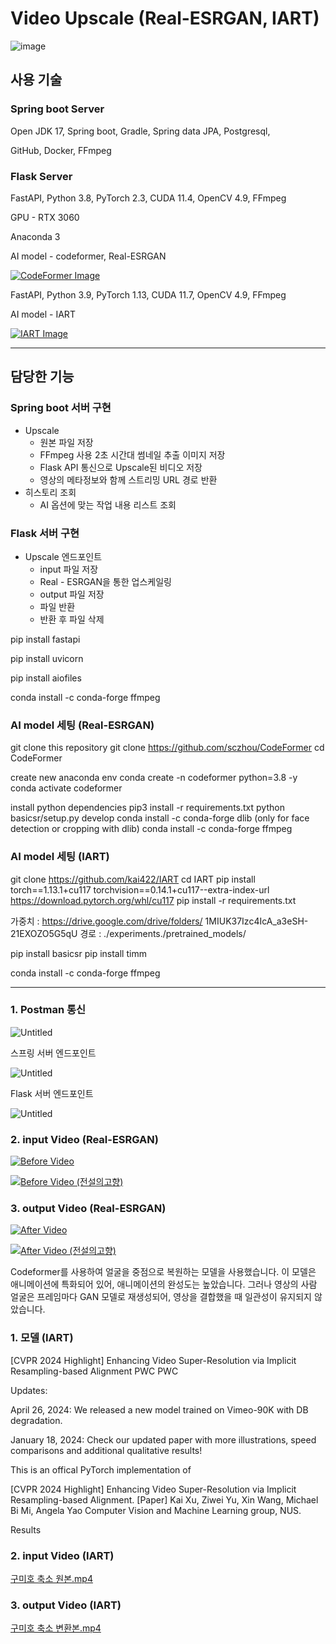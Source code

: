 # Video Upscale (Real-ESRGAN, IART) 

![image](https://www.notion.so/image/https%3A%2F%2Fprod-files-secure.s3.us-west-2.amazonaws.com%2Fa8616105-5508-4c8d-93f9-9e47a410cd89%2F6abb5902-362c-4a89-b339-e20eee707546%2F%25ED%2599%2594%25EB%25A9%25B4_%25EC%25BA%25A1%25EC%25B2%2598_2024-05-07_115341.jpg?table=block&id=2b35bce1-d4d8-4209-b8a8-a573fafdb3f5&spaceId=a8616105-5508-4c8d-93f9-9e47a410cd89&width=2000&userId=f73d4ca6-c265-4f94-8d39-cd6c6399751c&cache=v2)


## 사용 기술

### Spring boot Server

Open JDK 17, Spring boot, Gradle, Spring data JPA, Postgresql, 

GitHub, Docker, FFmpeg

### Flask Server

FastAPI, Python 3.8, PyTorch 2.3, CUDA 11.4,  OpenCV 4.9, FFmpeg

GPU - RTX 3060

Anaconda 3

AI model - codeformer, Real-ESRGAN

<a href="https://github.com/sczhou/CodeFormer">
    <img src="https://github.com/junu3148/Upscale/assets/134668162/cebd5c19-46bf-499b-81a1-a8b156c88e45" alt="CodeFormer Image">
</a>


FastAPI, Python 3.9, PyTorch 1.13, CUDA 11.7,  OpenCV 4.9, FFmpeg

AI model -  IART

<a href="https://github.com/kai422/IART">
    <img src="https://github.com/junu3148/Upscale/assets/134668162/0c664e1e-8135-4750-b463-f50a90f8323f" alt="IART Image">
</a>


---

## 담당한 기능

### Spring boot 서버 구현

- Upscale
    - 원본 파일 저장
    - FFmpeg 사용 2초 시간대 썸네일 추출 이미지 저장
    - Flask API 통신으로 Upscale된 비디오 저장
    - 영상의 메타정보와 함께 스트리밍 URL 경로 반환
- 히스토리 조회
    - AI 옵션에 맞는 작업 내용 리스트 조회

### Flask 서버 구현

- Upscale 엔드포인트
    - input 파일 저장
    - Real - ESRGAN을 통한 업스케일링
    - output 파일 저장
    - 파일 반환
    - 반환 후 파일 삭제

pip install fastapi

pip install uvicorn

pip install aiofiles

conda install -c conda-forge ffmpeg

### AI model 세팅 (Real-ESRGAN)

git clone this repository
git clone https://github.com/sczhou/CodeFormer
cd CodeFormer

create new anaconda env
conda create -n codeformer python=3.8 -y
conda activate codeformer

install python dependencies
pip3 install -r requirements.txt
python basicsr/setup.py develop
conda install -c conda-forge dlib (only for face detection or cropping with dlib)
conda install -c conda-forge ffmpeg

### AI model 세팅 (IART)

git clone https://github.com/kai422/IART
cd IART
pip install torch==1.13.1+cu117 torchvision==0.14.1+cu117--extra-index-url https://download.pytorch.org/whl/cu117
pip install -r requirements.txt

가중치 : https://drive.google.com/drive/folders/
1MIUK37Izc4IcA_a3eSH-21EXOZO5G5qU
경로 : ./experiments./pretrained_models/

pip install basicsr
pip install timm

conda install -c conda-forge ffmpeg

---

### 1. Postman 통신

![Untitled](https://www.notion.so/image/https%3A%2F%2Fprod-files-secure.s3.us-west-2.amazonaws.com%2Fa8616105-5508-4c8d-93f9-9e47a410cd89%2Fc3168894-360c-40e2-a4ef-c2c8790e6801%2FUntitled.png?table=block&id=b87d6a24-5cdd-4462-9206-d6cfa9141ba5&spaceId=a8616105-5508-4c8d-93f9-9e47a410cd89&width=2000&userId=f73d4ca6-c265-4f94-8d39-cd6c6399751c&cache=v2)

스프링 서버 엔드포인트

![Untitled](https://www.notion.so/image/https%3A%2F%2Fprod-files-secure.s3.us-west-2.amazonaws.com%2Fa8616105-5508-4c8d-93f9-9e47a410cd89%2F3b0052f0-2bf8-4ac2-acd5-4324a724d71a%2FUntitled.png?table=block&id=f819cf8e-e73b-4095-82ec-3e47bc676679&spaceId=a8616105-5508-4c8d-93f9-9e47a410cd89&width=2000&userId=f73d4ca6-c265-4f94-8d39-cd6c6399751c&cache=v2)


Flask 서버 엔드포인트

![Untitled](https://www.notion.so/image/https%3A%2F%2Fprod-files-secure.s3.us-west-2.amazonaws.com%2Fa8616105-5508-4c8d-93f9-9e47a410cd89%2F43da8291-fcac-4e3d-a66d-a83bb59cdeb8%2FUntitled.png?table=block&id=a6278f64-42d6-4cd1-8946-87f796b165bb&spaceId=a8616105-5508-4c8d-93f9-9e47a410cd89&width=1550&userId=f73d4ca6-c265-4f94-8d39-cd6c6399751c&cache=v2)

### 2. input Video (Real-ESRGAN)

[![Before Video](https://via.placeholder.com/400x300.png?text=Click+To+Watch+Before+Video)](https://file.notion.so/f/f/a8616105-5508-4c8d-93f9-9e47a410cd89/7ce1ec88-63bb-4c2f-b1fe-3897a012eab0/795e43dc-15de-4613-a650-6a731b18e1cd_Before.mp4?id=8319973e-8092-4090-92ab-f23d3df536ca)

[![Before Video (전설의고향)](https://via.placeholder.com/400x300.png?text=Click+To+Watch+%EC%A0%84%EC%84%A4%EC%9D%98%EA%B3%A0%ED%96%A5+Before+Video)](https://file.notion.so/f/f/a8616105-5508-4c8d-93f9-9e47a410cd89/9f3f9bbc-81bb-4c35-a3c7-50f57aef24ee/%EC%A0%84%EC%84%A4%EC%9D%98%EA%B3%A0%ED%96%A5_input.mp4?id=fddec1d6-102d-4952-8147-8fdc62ac7311)

### 3. output Video (Real-ESRGAN)

[![After Video](https://via.placeholder.com/400x300.png?text=Click+To+Watch+After+Video)](https://file.notion.so/f/f/a8616105-5508-4c8d-93f9-9e47a410cd89/57487d52-344e-4882-9b6c-022bb5f01478/795e43dc-15de-4613-a650-6a731b18e1cd_After.mp4?id=522a2a10-243c-443b-b0fe-f88046e3c940)

[![After Video (전설의고향)](https://via.placeholder.com/400x300.png?text=Click+To+Watch+%EC%A0%84%EC%84%A4%EC%9D%98%EA%B3%A0%ED%96%A5+After+Video)](https://file.notion.so/f/f/a8616105-5508-4c8d-93f9-9e47a410cd89/1f0d19df-fbdd-4b2b-b619-6e3d8963d466/%EC%A0%84%EC%84%A4%EC%9D%98%EA%B3%A0%ED%96%A5_Real_-_ESRGAN.mp4?id=23f2199d-32bc-49c6-b738-5a4d7b990fa6)


Codeformer를 사용하여 얼굴을 중점으로 복원하는 모델을 사용했습니다. 이 모델은 애니메이션에 특화되어 있어, 애니메이션의 완성도는 높았습니다. 그러나 영상의 사람 얼굴은 프레임마다 GAN 모델로 재생성되어, 영상을 결합했을 때 일관성이 유지되지 않았습니다.

### 1. 모델 (IART)

[CVPR 2024 Highlight] Enhancing Video Super-Resolution via Implicit Resampling-based Alignment
PWC PWC

Updates:

April 26, 2024: We released a new model trained on Vimeo-90K with DB degradation.

January 18, 2024: Check our updated paper with more illustrations, speed comparisons and additional qualitative results!

This is an offical PyTorch implementation of

[CVPR 2024 Highlight] Enhancing Video Super-Resolution via Implicit Resampling-based Alignment. [Paper]
Kai Xu, Ziwei Yu, Xin Wang, Michael Bi Mi, Angela Yao
Computer Vision and Machine Learning group, NUS.



Results


### 2. input Video (IART)

[구미호 축소 원본.mp4](https://file.notion.so/f/f/a8616105-5508-4c8d-93f9-9e47a410cd89/6c9f106a-d2bb-4275-8673-5786b005743d/%EA%B5%AC%EB%AF%B8%ED%98%B8_%EC%B6%95%EC%86%8C_%EC%9B%90%EB%B3%B8.mp4?id=a4c27757-db8d-4349-891f-aa4b8a0b5923&table=block&spaceId=a8616105-5508-4c8d-93f9-9e47a410cd89&expirationTimestamp=1715594400000&signature=KCrqGRpObf0fp2dN1qscwFb9fUMCr9Y5fqTrNNNcSh0)

### 3. output Video (IART)

[구미호 축소 변환본.mp4](https://file.notion.so/f/f/a8616105-5508-4c8d-93f9-9e47a410cd89/4e5f5a07-12e3-4d95-ba07-a252de47aa0c/%EA%B5%AC%EB%AF%B8%ED%98%B8_-_IART.mp4?id=5bc025df-647d-4d82-8a67-032f2d0bfc99&table=block&spaceId=a8616105-5508-4c8d-93f9-9e47a410cd89&expirationTimestamp=1715594400000&signature=DOesY-f7kZ_pKbgWfAw2nDUJFuEKKjlzFUXUUlFfU4s)
